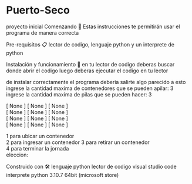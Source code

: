 # Puerto-Seco

proyecto inicial Comenzando 🚀 Estas instrucciones te permitirán usar el programa de manera correcta

Pre-requisitos 📋 lector de codigo, lenguaje python y un interprete de python

Instalación y funcionamiento 🔧 en tu lector de codigo deberas buscar donde abrir el codigo luego deberas ejecutar el codigo en tu lector

de instalar correctamente el programa deberia salirte algo parecido a esto
ingrese la cantidad maxima de contenedores que se pueden apilar: 3
ingrese la cantidad maxima de pilas que se pueden hacer: 3

[ None ] [ None ] [ None ]    
[ None ] [ None ] [ None ]    
[ None ] [ None ] [ None ]    
[ None ] [ None ] [ None ]    

1 para ubicar un contenedor   
2 para ingresar un contenedor 
3 para retirar un contenedor  
4 para terminar la jornada    
eleccion:

Construido con 🛠️ lenguaje python lector de codigo visual studio code interprete python 3.10.7 64bit (microsoft store)
